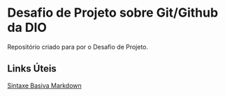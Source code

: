 # Desafio de Projeto sobre Git/Github da DIO
Repositório criado para por o Desafio de Projeto.

## Links Úteis
[Sintaxe Basiva Markdown](https://www.markdownguide.org/basic-syntax/)
